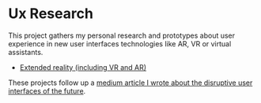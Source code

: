 # Ux Research

This project gathers my personal research and prototypes about user experience in new user
interfaces technologies like AR, VR or virtual assistants.

* [Extended reality (including VR and AR)](extended-reality/README.md)

These projects follow up a [medium article I wrote about the disruptive user interfaces of the future](https://medium.com/@Daneel_Olivaw/the-10-scifi-human-computer-interfaces-becoming-reality-53193be203a3).
